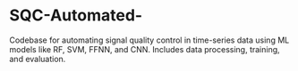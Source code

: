 # SQC-Automated-
Codebase for automating signal quality control in time-series data using ML models like RF, SVM, FFNN, and CNN. Includes data processing, training, and evaluation.
